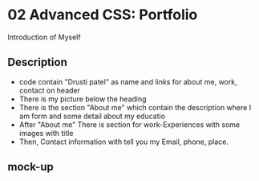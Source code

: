 # 02 Advanced CSS: Portfolio
  Introduction of Myself
  
  ## Description 
  
  * code contain "Drusti patel" as name and links for about me, work, contact on header
  * There is my picture below the heading
  * There is the section "About me" which contain the description where I am form and some detail about my educatio
  * After "About me" There is section for work-Experiences with some images with title
  * Then, Contact information with tell you my Email, phone, place.
  
  
  ## mock-up
  
 
